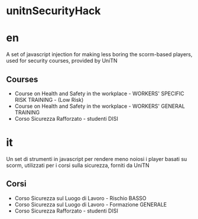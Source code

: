 # unitnSecurityHack
# en
A set of javascript injection for making less boring the scorm-based players, used for security courses, provided by UniTN

## Courses
- Course on Health and Safety in the workplace - WORKERS' SPECIFIC RISK TRAINING - (Low Risk)
- Course on Health and Safety in the workplace - WORKERS' GENERAL TRAINING
- Corso Sicurezza Rafforzato - studenti DISI

# it
Un set di strumenti in javascript per rendere meno noiosi i player basati su scorm, utilizzati per i corsi sulla sicurezza, forniti da UniTN

## Corsi
- Corso Sicurezza sul Luogo di Lavoro - Rischio BASSO
- Corso Sicurezza sul Luogo di Lavoro - Formazione GENERALE
- Corso Sicurezza Rafforzato - studenti DISI
